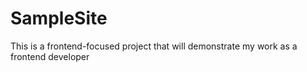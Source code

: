# SampleSite
 This is a frontend-focused project that will demonstrate my work as a frontend developer
